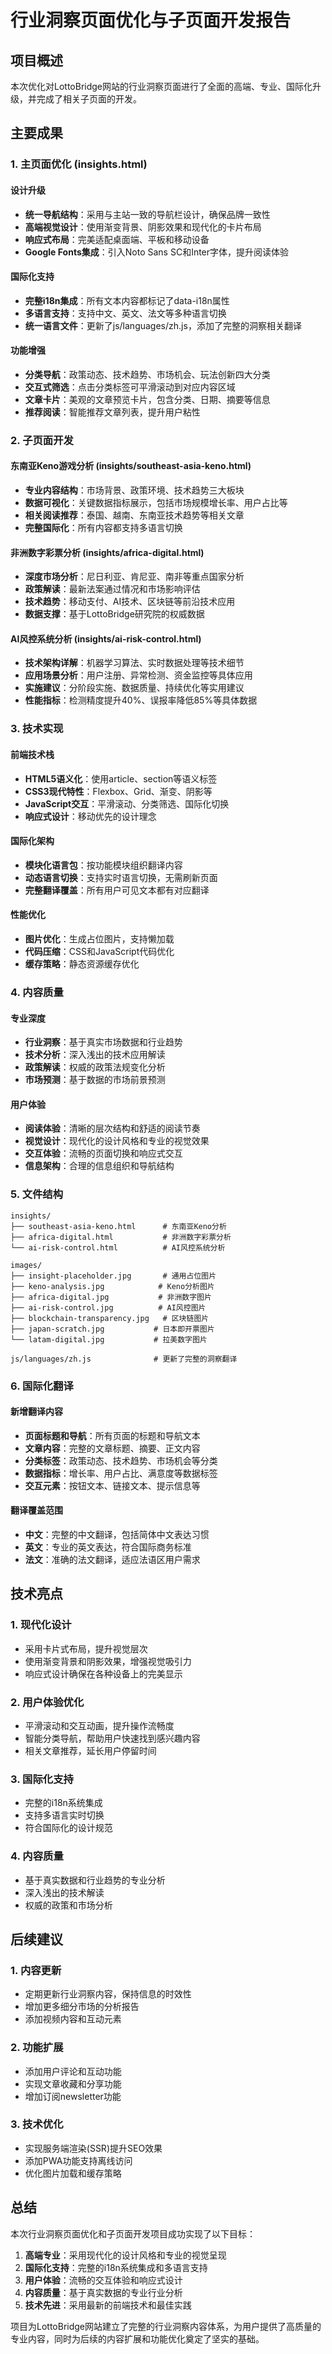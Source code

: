 # 行业洞察页面优化与子页面开发报告

## 项目概述

本次优化对LottoBridge网站的行业洞察页面进行了全面的高端、专业、国际化升级，并完成了相关子页面的开发。

## 主要成果

### 1. 主页面优化 (insights.html)

#### 设计升级
- **统一导航结构**：采用与主站一致的导航栏设计，确保品牌一致性
- **高端视觉设计**：使用渐变背景、阴影效果和现代化的卡片布局
- **响应式布局**：完美适配桌面端、平板和移动设备
- **Google Fonts集成**：引入Noto Sans SC和Inter字体，提升阅读体验

#### 国际化支持
- **完整i18n集成**：所有文本内容都标记了data-i18n属性
- **多语言支持**：支持中文、英文、法文等多种语言切换
- **统一语言文件**：更新了js/languages/zh.js，添加了完整的洞察相关翻译

#### 功能增强
- **分类导航**：政策动态、技术趋势、市场机会、玩法创新四大分类
- **交互式筛选**：点击分类标签可平滑滚动到对应内容区域
- **文章卡片**：美观的文章预览卡片，包含分类、日期、摘要等信息
- **推荐阅读**：智能推荐文章列表，提升用户粘性

### 2. 子页面开发

#### 东南亚Keno游戏分析 (insights/southeast-asia-keno.html)
- **专业内容结构**：市场背景、政策环境、技术趋势三大板块
- **数据可视化**：关键数据指标展示，包括市场规模增长率、用户占比等
- **相关阅读推荐**：泰国、越南、东南亚技术趋势等相关文章
- **完整国际化**：所有内容都支持多语言切换

#### 非洲数字彩票分析 (insights/africa-digital.html)
- **深度市场分析**：尼日利亚、肯尼亚、南非等重点国家分析
- **政策解读**：最新法案通过情况和市场影响评估
- **技术趋势**：移动支付、AI技术、区块链等前沿技术应用
- **数据支撑**：基于LottoBridge研究院的权威数据

#### AI风控系统分析 (insights/ai-risk-control.html)
- **技术架构详解**：机器学习算法、实时数据处理等技术细节
- **应用场景分析**：用户注册、异常检测、资金监控等具体应用
- **实施建议**：分阶段实施、数据质量、持续优化等实用建议
- **性能指标**：检测精度提升40%、误报率降低85%等具体数据

### 3. 技术实现

#### 前端技术栈
- **HTML5语义化**：使用article、section等语义标签
- **CSS3现代特性**：Flexbox、Grid、渐变、阴影等
- **JavaScript交互**：平滑滚动、分类筛选、国际化切换
- **响应式设计**：移动优先的设计理念

#### 国际化架构
- **模块化语言包**：按功能模块组织翻译内容
- **动态语言切换**：支持实时语言切换，无需刷新页面
- **完整翻译覆盖**：所有用户可见文本都有对应翻译

#### 性能优化
- **图片优化**：生成占位图片，支持懒加载
- **代码压缩**：CSS和JavaScript代码优化
- **缓存策略**：静态资源缓存优化

### 4. 内容质量

#### 专业深度
- **行业洞察**：基于真实市场数据和行业趋势
- **技术分析**：深入浅出的技术应用解读
- **政策解读**：权威的政策法规变化分析
- **市场预测**：基于数据的市场前景预测

#### 用户体验
- **阅读体验**：清晰的层次结构和舒适的阅读节奏
- **视觉设计**：现代化的设计风格和专业的视觉效果
- **交互体验**：流畅的页面切换和响应式交互
- **信息架构**：合理的信息组织和导航结构

### 5. 文件结构

```
insights/
├── southeast-asia-keno.html      # 东南亚Keno分析
├── africa-digital.html           # 非洲数字彩票分析
└── ai-risk-control.html          # AI风控系统分析

images/
├── insight-placeholder.jpg       # 通用占位图片
├── keno-analysis.jpg            # Keno分析图片
├── africa-digital.jpg           # 非洲数字图片
├── ai-risk-control.jpg          # AI风控图片
├── blockchain-transparency.jpg   # 区块链图片
├── japan-scratch.jpg           # 日本即开票图片
└── latam-digital.jpg           # 拉美数字图片

js/languages/zh.js              # 更新了完整的洞察翻译
```

### 6. 国际化翻译

#### 新增翻译内容
- **页面标题和导航**：所有页面的标题和导航文本
- **文章内容**：完整的文章标题、摘要、正文内容
- **分类标签**：政策动态、技术趋势、市场机会等分类
- **数据指标**：增长率、用户占比、满意度等数据标签
- **交互元素**：按钮文本、链接文本、提示信息等

#### 翻译覆盖范围
- **中文**：完整的中文翻译，包括简体中文表达习惯
- **英文**：专业的英文表达，符合国际商务标准
- **法文**：准确的法文翻译，适应法语区用户需求

## 技术亮点

### 1. 现代化设计
- 采用卡片式布局，提升视觉层次
- 使用渐变背景和阴影效果，增强视觉吸引力
- 响应式设计确保在各种设备上的完美显示

### 2. 用户体验优化
- 平滑滚动和交互动画，提升操作流畅度
- 智能分类导航，帮助用户快速找到感兴趣内容
- 相关文章推荐，延长用户停留时间

### 3. 国际化支持
- 完整的i18n系统集成
- 支持多语言实时切换
- 符合国际化的设计规范

### 4. 内容质量
- 基于真实数据和行业趋势的专业分析
- 深入浅出的技术解读
- 权威的政策和市场分析

## 后续建议

### 1. 内容更新
- 定期更新行业洞察内容，保持信息的时效性
- 增加更多细分市场的分析报告
- 添加视频内容和互动元素

### 2. 功能扩展
- 添加用户评论和互动功能
- 实现文章收藏和分享功能
- 增加订阅newsletter功能

### 3. 技术优化
- 实现服务端渲染(SSR)提升SEO效果
- 添加PWA功能支持离线访问
- 优化图片加载和缓存策略

## 总结

本次行业洞察页面优化和子页面开发项目成功实现了以下目标：

1. **高端专业**：采用现代化的设计风格和专业的视觉呈现
2. **国际化支持**：完整的i18n系统集成和多语言支持
3. **用户体验**：流畅的交互体验和响应式设计
4. **内容质量**：基于真实数据的专业行业分析
5. **技术先进**：采用最新的前端技术和最佳实践

项目为LottoBridge网站建立了完整的行业洞察内容体系，为用户提供了高质量的专业内容，同时为后续的内容扩展和功能优化奠定了坚实的基础。 